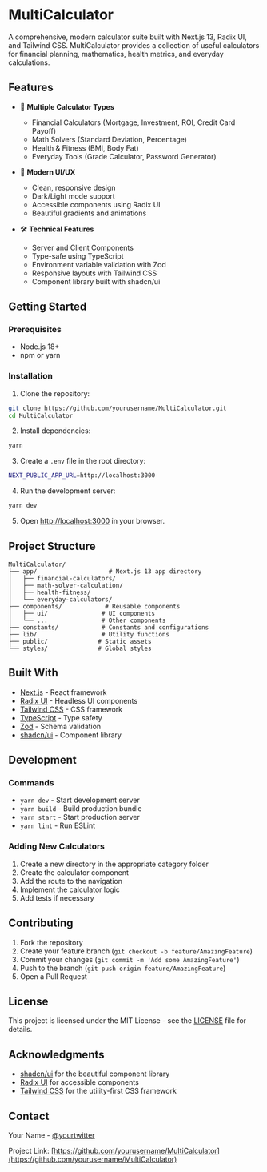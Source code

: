 # MultiCalculator

A comprehensive, modern calculator suite built with Next.js 13, Radix UI, and Tailwind CSS. MultiCalculator provides a collection of useful calculators for financial planning, mathematics, health metrics, and everyday calculations.

## Features

- 🧮 **Multiple Calculator Types**
  - Financial Calculators (Mortgage, Investment, ROI, Credit Card Payoff)
  - Math Solvers (Standard Deviation, Percentage)
  - Health & Fitness (BMI, Body Fat)
  - Everyday Tools (Grade Calculator, Password Generator)

- 🎨 **Modern UI/UX**
  - Clean, responsive design
  - Dark/Light mode support
  - Accessible components using Radix UI
  - Beautiful gradients and animations

- 🛠️ **Technical Features**
  - Server and Client Components
  - Type-safe using TypeScript
  - Environment variable validation with Zod
  - Responsive layouts with Tailwind CSS
  - Component library built with shadcn/ui

## Getting Started

### Prerequisites

- Node.js 18+ 
- npm or yarn

### Installation

1. Clone the repository:
```bash
git clone https://github.com/yourusername/MultiCalculator.git
cd MultiCalculator
```

2. Install dependencies:
```bash
yarn
```

3. Create a `.env` file in the root directory:
```bash
NEXT_PUBLIC_APP_URL=http://localhost:3000
```

4. Run the development server:
```bash
yarn dev
```

5. Open [http://localhost:3000](http://localhost:3000) in your browser.

## Project Structure

```
MultiCalculator/
├── app/                    # Next.js 13 app directory
│   ├── financial-calculators/
│   ├── math-solver-calculation/
│   ├── health-fitness/
│   └── everyday-calculators/
├── components/            # Reusable components
│   ├── ui/               # UI components
│   └── ...               # Other components
├── constants/            # Constants and configurations
├── lib/                  # Utility functions
├── public/              # Static assets
└── styles/              # Global styles
```

## Built With

- [Next.js](https://nextjs.org/) - React framework
- [Radix UI](https://www.radix-ui.com/) - Headless UI components
- [Tailwind CSS](https://tailwindcss.com/) - CSS framework
- [TypeScript](https://www.typescriptlang.org/) - Type safety
- [Zod](https://zod.dev/) - Schema validation
- [shadcn/ui](https://ui.shadcn.com/) - Component library

## Development

### Commands

- `yarn dev` - Start development server
- `yarn build` - Build production bundle
- `yarn start` - Start production server
- `yarn lint` - Run ESLint

### Adding New Calculators

1. Create a new directory in the appropriate category folder
2. Create the calculator component
3. Add the route to the navigation
4. Implement the calculator logic
5. Add tests if necessary

## Contributing

1. Fork the repository
2. Create your feature branch (`git checkout -b feature/AmazingFeature`)
3. Commit your changes (`git commit -m 'Add some AmazingFeature'`)
4. Push to the branch (`git push origin feature/AmazingFeature`)
5. Open a Pull Request

## License

This project is licensed under the MIT License - see the [LICENSE](LICENSE) file for details.

## Acknowledgments

- [shadcn/ui](https://ui.shadcn.com/) for the beautiful component library
- [Radix UI](https://www.radix-ui.com/) for accessible components
- [Tailwind CSS](https://tailwindcss.com/) for the utility-first CSS framework

## Contact

Your Name - [@yourtwitter](https://twitter.com/yourtwitter)

Project Link: [https://github.com/yourusername/MultiCalculator](https://github.com/yourusername/MultiCalculator)